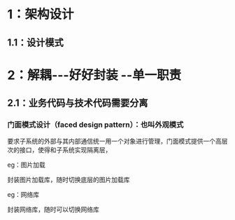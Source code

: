 # 1：架构设计

## 1.1：设计模式



# 2：解耦---好好封装 --单一职责

## 2.1：业务代码与技术代码需要分离 

### 门面模式设计（faced design pattern）：也叫外观模式

要求子系统的外部与其内部通信统一用一个对象进行管理，门面模式提供一个高层次的接口，使得和子系统实现隔离层，

eg：图片加载

封装图片加载库，随时切换底层的图片加载库

eg：网络库

封装网络库，随时可以切换网络库



